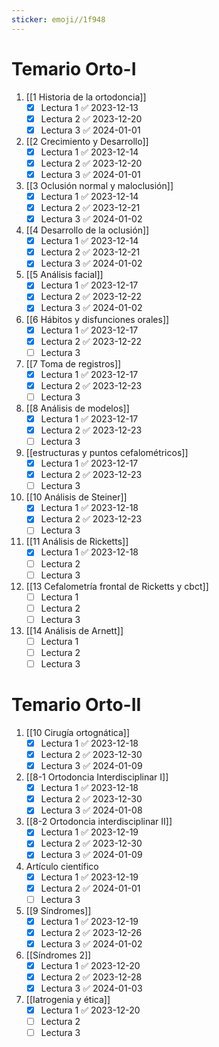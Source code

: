 ```yaml
---
sticker: emoji//1f948
---
```


# Temario Orto-I

1. [[1 Historia de la ortodoncia]]
   - [x] Lectura 1 ✅ 2023-12-13
   - [x] Lectura 2 ✅ 2023-12-20
   - [x] Lectura 3 ✅ 2024-01-01
1. [[2 Crecimiento y Desarrollo]]
   - [x] Lectura 1 ✅ 2023-12-14
   - [x] Lectura 2 ✅ 2023-12-20
   - [x] Lectura 3 ✅ 2024-01-01
1. [[3 Oclusión normal y maloclusión]]
   - [x] Lectura 1 ✅ 2023-12-14
   - [x] Lectura 2 ✅ 2023-12-21
   - [x] Lectura 3 ✅ 2024-01-02
1. [[4 Desarrollo de la oclusión]]
   - [x] Lectura 1 ✅ 2023-12-14
   - [x] Lectura 2 ✅ 2023-12-21
   - [x] Lectura 3 ✅ 2024-01-02
1. [[5 Análisis facial]]
   - [x] Lectura 1 ✅ 2023-12-17
   - [x] Lectura 2 ✅ 2023-12-22
   - [x] Lectura 3 ✅ 2024-01-02
1. [[6 Hábitos y disfunciones orales]]
   - [x] Lectura 1 ✅ 2023-12-17
   - [x] Lectura 2 ✅ 2023-12-22
   - [ ] Lectura 3
1. [[7 Toma de registros]]
   - [x] Lectura 1 ✅ 2023-12-17
   - [x] Lectura 2 ✅ 2023-12-23
   - [ ] Lectura 3
1. [[8 Análisis de modelos]]
   - [x] Lectura 1 ✅ 2023-12-17
   - [x] Lectura 2 ✅ 2023-12-23
   - [ ] Lectura 3
1. [[estructuras y puntos cefalométricos]]
   - [x] Lectura 1 ✅ 2023-12-17
   - [x] Lectura 2 ✅ 2023-12-23
   - [ ] Lectura 3
1. [[10 Análisis de Steiner]]
   - [x] Lectura 1 ✅ 2023-12-18
   - [x] Lectura 2 ✅ 2023-12-23
   - [ ] Lectura 3
1. [[11 Análisis de Ricketts]]
   - [x] Lectura 1 ✅ 2023-12-18
   - [ ] Lectura 2
   - [ ] Lectura 3
1. [[13 Cefalometría frontal de Ricketts y cbct]]
   - [ ] Lectura 1
   - [ ] Lectura 2
   - [ ] Lectura 3
1. [[14 Análisis de Arnett]]
   - [ ] Lectura 1
   - [ ] Lectura 2
   - [ ] Lectura 3

# Temario Orto-II

1. [[10 Cirugía ortognática]]
   - [x] Lectura 1 ✅ 2023-12-18
   - [x] Lectura 2 ✅ 2023-12-30
   - [x] Lectura 3 ✅ 2024-01-09
2. [[8-1 Ortodoncia Interdisciplinar I]]
   - [x] Lectura 1 ✅ 2023-12-18
   - [x] Lectura 2 ✅ 2023-12-30
   - [x] Lectura 3 ✅ 2024-01-08
3. [[8-2 Ortodoncia interdisciplinar II]]
   - [x] Lectura 1 ✅ 2023-12-19
   - [x] Lectura 2 ✅ 2023-12-30
   - [x] Lectura 3 ✅ 2024-01-09
4. Artículo científico
   - [x] Lectura 1 ✅ 2023-12-19
   - [x] Lectura 2 ✅ 2024-01-01
   - [ ] Lectura 3
5. [[9 Síndromes]]
   - [x] Lectura 1 ✅ 2023-12-19
   - [x] Lectura 2 ✅ 2023-12-26
   - [x] Lectura 3 ✅ 2024-01-02
6. [[Síndromes 2]]
   - [x] Lectura 1 ✅ 2023-12-20
   - [x] Lectura 2 ✅ 2023-12-28
   - [x] Lectura 3 ✅ 2024-01-03
7. [[Iatrogenia y ética]]
   - [x] Lectura 1 ✅ 2023-12-20
   - [ ] Lectura 2
   - [ ] Lectura 3
